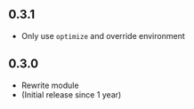 ## 0.3.1

- Only use `optimize` and override environment

## 0.3.0

- Rewrite module
- (Initial release since 1 year)